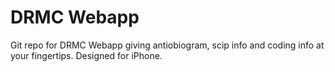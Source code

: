 DRMC Webapp
===========

Git repo for DRMC Webapp giving antiobiogram, scip info and coding info at your fingertips. Designed for iPhone.
